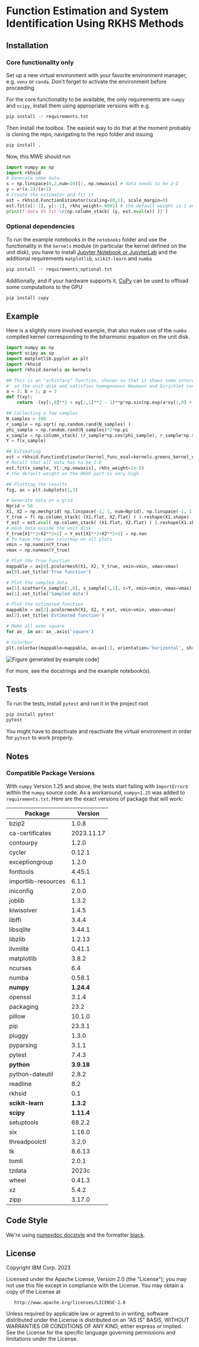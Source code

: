 # Function Estimation and System Identification Using RKHS Methods

## Installation

### Core functionality only

Set up a new virtual environment with your favorite environment manager, e.g. `venv` or `conda`.
Don't forget to activate the environment before proceeding.

For the core functionality to be available, the only requirements are `numpy` and `scipy`,
install them using appropriate versions with e.g. 
```bash
pip install -r requirements.txt
```

Then install rhe toolbox. The easiest way to do that at the moment probably is cloning the repo,
navigating to the repo folder and issuing
```bash
pip install .
```

Now, this MWE should run
```python
import numpy as np
import rkhsid
# Generate some data
x = np.linspace(0,2,num=10)[:, np.newaxis] # data needs to be 2-D
y = x*(x-2)/(x+1)
# Create the estimator and fit it
est = rkhsid.FunctionEstimator(scaling=(0,1), scale_margin=0)
est.fit(x[:-1], y[:-1], rkhs_weight=.0001) # the default weight is 1 and usually too high
print(f'data VS fit:\n{np.column_stack( (y, est.eval(x)) )}')
```

### Optional dependencies 
To run the example notebooks in the `notebooks` folder and use the functionality in the 
`kernels` module (in particular the kernel defined on the unit disk), you have to install
[Jupyter Notebook or JupyterLab](https://jupyter.org/) and the additional requirements
`matplotlib`, `scikit-learn` and `numba` 
```bash
pip install -r requirements_optional.txt
```

Additionally, and if your hardware supports it, [CuPy](https://cupy.dev/) can be used to
offload some computations to the GPU
```bash
pip install cupy
```

## Example

Here is a slightly more involved example, that also makes use of the `numba` compiled
kernel corresponding to the biharmonic equation on the unit disk.
```python
import numpy as np
import scipy as sp
import matplotlib.pyplot as plt
import rkhsid
import rkhsid.kernels as kernels

## This is an "arbitrary" function, chosen so that it shows some interesting behavior
#  on the unit disk and satisfies homogeneous Neumann and Dirichlet conditions
a = 3; b = 1; p = 3
def f(xy):
    return -(xy[:,0]**2 + xy[:,1]**2 - 1)**p*np.sin(np.exp(a*xy[:,0] + b*xy[:,1] - .25))

## Collecting a few samples
N_samples = 100
r_sample = np.sqrt( np.random.rand(N_samples) ) 
phi_sample = np.random.rand(N_samples)*2*np.pi
x_sample = np.column_stack( (r_sample*np.cos(phi_sample), r_sample*np.sin(phi_sample) )   )   
Y = f(x_sample)

## Estimating 
est = rkhsid.FunctionEstimator(kernel_func_eval=kernels.greens_kernel_eval)
# Recall that all data has to be 2-D
est.fit(x_sample, Y[:,np.newaxis], rkhs_weight=1e-5)
# the default weight on the RKHS part is very high

## Plotting the results
fig, ax = plt.subplots(1,3)

# Generate data on a grid
Ngrid = 50
X1, X2 = np.meshgrid( np.linspace(-1, 1, num=Ngrid), np.linspace(-1, 1, num=Ngrid) )
Y_true = f( np.column_stack( (X1.flat, X2.flat) ) ).reshape(X1.shape)
Y_est = est.eval( np.column_stack( (X1.flat, X2.flat) ) ).reshape(X1.shape) 
# mask data ouside the unit disk
Y_true[X1**2+X2**2>1] = Y_est[X1**2+X2**2>1] = np.nan
# To have the same colormap on all plots
vmin = np.nanmin(Y_true)
vmax = np.nanmax(Y_true)

# Plot the true function
mappable = ax[0].pcolormesh(X1, X2, Y_true, vmin=vmin, vmax=vmax)
ax[0].set_title('True function')

# Plot the sampled data
ax[1].scatter(x_sample[:,0], x_sample[:,1], c=Y, vmin=vmin, vmax=vmax)
ax[1].set_title('Sampled data')

# Plot the estimated function
mappable = ax[2].pcolormesh(X1, X2, Y_est, vmin=vmin, vmax=vmax)
ax[2].set_title('Estimated function')

# Make all axes square
for ax_ in ax: ax_.axis('square')

# Colorbar
plt.colorbar(mappable=mappable, ax=ax[:], orientation='horizontal', shrink=0.6)
```

![Figure generated by example code](data/readme_output.PNG)]

For more, see the docstrings and the example notebook(s).

## Tests

To run the tests, install `pytest` and run it in the project root
```bash
pip install pytest
pytest
```
You might have to deactivate and reactivate the virtual environment in order for `pytest`
to work properly.

## Notes
### Compatible Package Versions
With `numpy` Version 1.25 and above, the tests start failing with `ImportError`s within the `numpy` source code.
As a workaround, `numpy<1.25` was added to `requirements.txt`. Here are the exact versions of package that will work:

Package | Version 
---|--- |         
bzip2|1.0.8 | 
ca-certificates|2023.11.17 | 
contourpy|1.2.0 | 
cycler|0.12.1 | 
exceptiongroup|1.2.0 | 
fonttools|4.45.1 | 
importlib-resources|6.1.1 | 
iniconfig|2.0.0 | 
joblib|1.3.2 | 
kiwisolver|1.4.5 | 
libffi|3.4.4 | 
libsqlite|3.44.1 | 
libzlib|1.2.13 | 
llvmlite|0.41.1 | 
matplotlib|3.8.2 | 
ncurses|6.4 | 
numba|0.58.1 | 
**numpy**|**1.24.4** | 
openssl|3.1.4 | 
packaging|23.2 | 
pillow|10.1.0 | 
pip|23.3.1 | 
pluggy|1.3.0 | 
pyparsing|3.1.1 | 
pytest|7.4.3 | 
**python**|**3.9.18** | 
python-dateutil|2.8.2 | 
readline|8.2 | 
rkhsid|0.1 | 
**scikit-learn**|**1.3.2** | 
**scipy**|**1.11.4** | 
setuptools|68.2.2 | 
six|1.16.0 | 
threadpoolctl|3.2.0 | 
tk|8.6.13 | 
tomli|2.0.1 | 
tzdata|2023c | 
wheel|0.41.3 | 
xz|5.4.2 | 
zipp|3.17.0 | 



## Code Style

We're using [numpydoc docstyle](https://numpydoc.readthedocs.io/en/latest/format.html) 
and the formatter 
[black](https://black.readthedocs.io/en/stable/the_black_code_style/current_style.html).

## License

Copyright IBM Corp. 2023

Licensed under the Apache License, Version 2.0 (the "License");
you may not use this file except in compliance with the License.
You may obtain a copy of the License at

       http://www.apache.org/licenses/LICENSE-2.0

Unless required by applicable law or agreed to in writing, software
distributed under the License is distributed on an "AS IS" BASIS,
WITHOUT WARRANTIES OR CONDITIONS OF ANY KIND, either express or implied.
See the License for the specific language governing permissions and
limitations under the License.